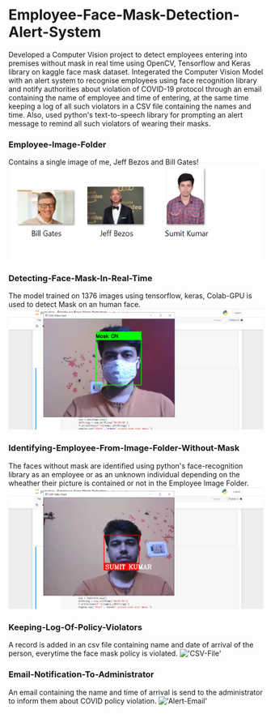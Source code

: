 # Employee-Face-Mask-Detection-Alert-System
Developed a Computer Vision project to detect employees entering into premises without mask in real time using OpenCV, Tensorflow and Keras library on kaggle face mask dataset. Integerated the Computer Vision Model with an alert system to recognise employees using face recognition library and notify authorities about violation of COVID-19 protocol through an email containing the name of employee and time of entering, at the same time keeping a log of all such violators in a CSV file containing the names and time. Also, used python's text-to-speech library for prompting an alert message to remind all such violators of wearing their masks.

### Employee-Image-Folder
Contains a single image of me, Jeff Bezos and Bill Gates!
!['Employee-Image'](https://github.com/sumitkumar109/Employee-Face-Mask-Detection-Alert-System/blob/main/Screenshot3.png?raw=true)

### Detecting-Face-Mask-In-Real-Time
The model trained on 1376 images using tensorflow, keras, Colab-GPU is used to detect Mask on an human face.
!['Mask-On'](https://github.com/sumitkumar109/Employee-Face-Mask-Detection-Alert-System/blob/main/Screenshot1.png?raw=true)

### Identifying-Employee-From-Image-Folder-Without-Mask
The faces without mask are identified using python's face-recognition library as an employee or as an unknown individual depending on the wheather their picture is contained or not in the Employee Image Folder.
!['Mask-Off'](https://github.com/sumitkumar109/Employee-Face-Mask-Detection-Alert-System/blob/main/Screenshot2.png?raw=true)

### Keeping-Log-Of-Policy-Violators
A record is added in an csv file containing name and date of arrival of the person, everytime the face mask policy is violated.
!['CSV-File'](https://github.com/sumitkumar109/Employee-Face-Mask-Detection-Alert-System/blob/main/Screenshot4.png?raw=true)

### Email-Notification-To-Administrator
An email containing the name and time of arrival is send to the administrator to inform them about COVID policy violation.
!['Alert-Email'](https://github.com/sumitkumar109/Employee-Face-Mask-Detection-Alert-System/blob/main/Screenshot5.png?raw=true)
